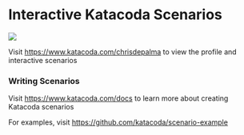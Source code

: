 # Interactive Katacoda Scenarios

[![](http://shields.katacoda.com/katacoda/chrisdepalma/count.svg)](https://www.katacoda.com/chrisdepalma "Get your profile on Katacoda.com")

Visit https://www.katacoda.com/chrisdepalma to view the profile and interactive scenarios

### Writing Scenarios
Visit https://www.katacoda.com/docs to learn more about creating Katacoda scenarios

For examples, visit https://github.com/katacoda/scenario-example
